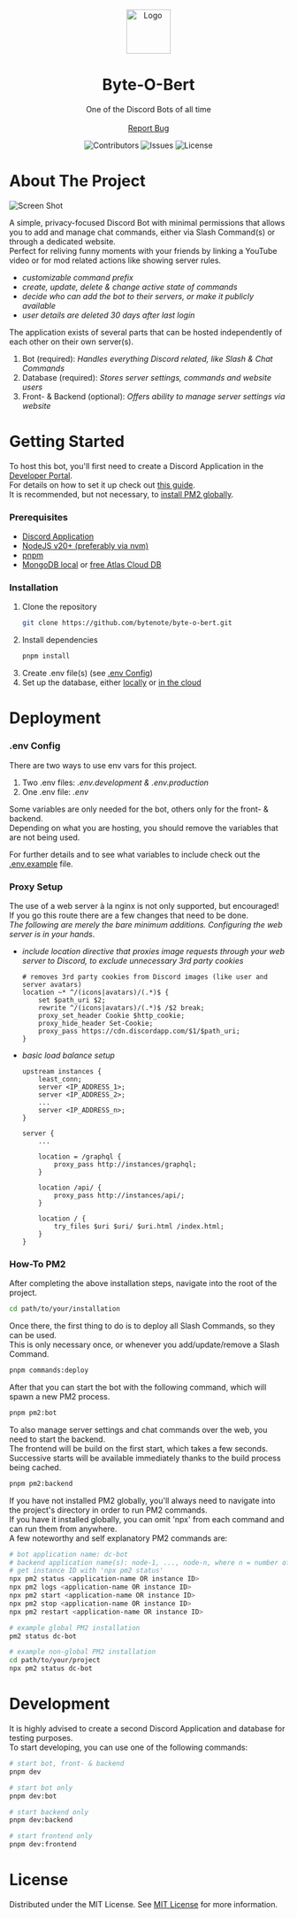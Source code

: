 <br/>
<p align="center">
  <a href="https://github.com/Bytenote/byte-o-bert">
    <img src="https://i.imgur.com/ZVsHyCI.png" alt="Logo" width="80" height="80">
  </a>

  <h1 align="center">Byte-O-Bert</h1>

  <p align="center">
    One of the Discord Bots of all time
    <br/>
    <br/>
    <a href="https://github.com/Bytenote/byte-o-bert/issues">Report Bug</a>
  </p>

  <div align="center">
	
  ![Contributors](https://img.shields.io/github/contributors/Bytenote/byte-o-bert?color=dark-green) ![Issues](https://img.shields.io/github/issues/Bytenote/byte-o-bert) ![License](https://img.shields.io/github/license/Bytenote/byte-o-bert)

  </div>
</p>

# About The Project

![Screen Shot](https://i.imgur.com/692185e.png)

A simple, privacy-focused Discord Bot with minimal permissions that allows you to add and manage chat commands, either via Slash Command(s) or through a dedicated website.  
Perfect for reliving funny moments with your friends by linking a YouTube video or for mod related actions like showing server rules.

-   _customizable command prefix_
-   _create, update, delete & change active state of commands_
-   _decide who can add the bot to their servers, or make it publicly available_
-   _user details are deleted 30 days after last login_

The application exists of several parts that can be hosted independently of each other on their own server(s).

1. Bot (required): _Handles everything Discord related, like Slash & Chat Commands_
2. Database (required): _Stores server settings, commands and website users_
3. Front- & Backend (optional): _Offers ability to manage server settings via website_

# Getting Started

To host this bot, you'll first need to create a Discord Application in the [Developer Portal](https://discord.com/developers/applications).  
For details on how to set it up check out [this guide](https://discordjs.guide/preparations/setting-up-a-bot-application.html#creating-your-bot).  
It is recommended, but not necessary, to [install PM2 globally](https://pm2.keymetrics.io/docs/usage/quick-start/).

### Prerequisites

-   [Discord Application](https://discord.com/developers/applications)
-   [NodeJS v20+ (preferably via nvm)](https://github.com/nvm-sh/nvm?tab=readme-ov-file#installing-and-updating)
-   [pnpm](https://pnpm.io/installation)
-   [MongoDB local](https://www.mongodb.com/docs/v6.0/administration/install-community/) or [free Atlas Cloud DB](https://www.mongodb.com/free-cloud-database)

### Installation

1. Clone the repository
    ```sh
    git clone https://github.com/bytenote/byte-o-bert.git
    ```
2. Install dependencies
    ```sh
    pnpm install
    ```
3. Create .env file(s) (see [.env Config](https://github.com/bytenote/byte-o-bert?tab=readme-ov-file#env-config))
4. Set up the database, either [locally](https://www.mongodb.com/docs/v6.0/administration/install-community/) or [in the cloud](https://www.mongodb.com/free-cloud-database)

# Deployment

### .env Config

There are two ways to use env vars for this project.

1. Two .env files: _.env.development & .env.production_
2. One .env file: _.env_

Some variables are only needed for the bot, others only for the front- & backend.  
Depending on what you are hosting, you should remove the variables that are not being used.

For further details and to see what variables to include check out the [.env.example](https://github.com/bytenote/byte-o-bert/blob/main/.env.example) file.

### Proxy Setup

The use of a web server à la nginx is not only supported, but encouraged!  
If you go this route there are a few changes that need to be done.  
_The following are merely the bare minimum additions. Configuring the web server is in your hands_.

-   _include location directive that proxies image requests through your web server to Discord, to exclude unnecessary 3rd party cookies_

    ```
    # removes 3rd party cookies from Discord images (like user and server avatars)
    location ~* ^/(icons|avatars)/(.*)$ {
        set $path_uri $2;
        rewrite ^/(icons|avatars)/(.*)$ /$2 break;
        proxy_set_header Cookie $http_cookie;
        proxy_hide_header Set-Cookie;
        proxy_pass https://cdn.discordapp.com/$1/$path_uri;
    }
    ```

-   _basic load balance setup_

    ```
    upstream instances {
        least_conn;
        server <IP_ADDRESS_1>;
        server <IP_ADDRESS_2>;
        ...
        server <IP_ADDRESS_n>;
    }

    server {
        ...

        location = /graphql {
        	proxy_pass http://instances/graphql;
        }

        location /api/ {
        	proxy_pass http://instances/api/;
        }

        location / {
        	try_files $uri $uri/ $uri.html /index.html;
        }
    }
    ```

### How-To PM2

After completing the above installation steps, navigate into the root of the project.

```sh
cd path/to/your/installation
```

Once there, the first thing to do is to deploy all Slash Commands, so they can be used.  
This is only necessary once, or whenever you add/update/remove a Slash Command.

```sh
pnpm commands:deploy
```

After that you can start the bot with the following command, which will spawn a new PM2 process.

```sh
pnpm pm2:bot
```

To also manage server settings and chat commands over the web, you need to start the backend.  
The frontend will be build on the first start, which takes a few seconds. Successive starts will be available immediately thanks to the build process being cached.

```sh
pnpm pm2:backend
```

If you have not installed PM2 globally, you'll always need to navigate into the project's directory in order to run PM2 commands.  
If you have it installed globally, you can omit 'npx' from each command and can run them from anywhere.  
A few noteworthy and self explanatory PM2 commands are:

```sh
# bot application name: dc-bot
# backend application name(s): node-1, ..., node-n, where n = number of PM2 instances
# get instance ID with 'npx pm2 status'
npx pm2 status <application-name OR instance ID>
npx pm2 logs <application-name OR instance ID>
npx pm2 start <application-name OR instance ID>
npx pm2 stop <application-name OR instance ID>
npx pm2 restart <application-name OR instance ID>

# example global PM2 installation
pm2 status dc-bot

# example non-global PM2 installation
cd path/to/your/project
npx pm2 status dc-bot
```

# Development

It is highly advised to create a second Discord Application and database for testing purposes.  
To start developing, you can use one of the following commands:

```sh
# start bot, front- & backend
pnpm dev

# start bot only
pnpm dev:bot

# start backend only
pnpm dev:backend

# start frontend only
pnpm dev:frontend
```

# License

Distributed under the MIT License. See [MIT License](https://opensource.org/license/MIT) for more information.
